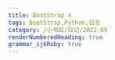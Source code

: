 ```yaml
---
title: BootStrap 4
tags: BootStrap,Python,日志
category: /小书匠/日记/2022-09
renderNumberedHeading: true
grammar_cjkRuby: true
---
```

